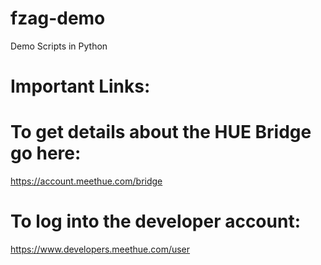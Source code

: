 # fzag-demo
Demo Scripts in Python

# Important Links:
# To get details about the HUE Bridge go here:
https://account.meethue.com/bridge

# To log into the developer account:
https://www.developers.meethue.com/user


